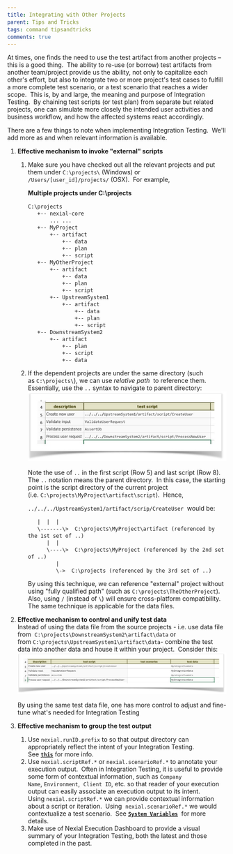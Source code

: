 ```yaml
---
title: Integrating with Other Projects
parent: Tips and Tricks
tags: command tipsandtricks
comments: true
---
```


At times, one finds the need to use the test artifact from another projects – this is a good thing.  The ability to 
re-use (or borrow) test artifacts from another team/project provide us the ability, not only to capitalize each other's 
effort, but also to integrate two or more project's test cases to fulfill a more complete test scenario, or a test 
scenario that reaches a wider scope.  This is, by and large, the meaning and purpose of Integration Testing.  By 
chaining test scripts (or test plan) from separate but related projects, one can simulate more closely the intended 
user activities and business workflow, and how the affected systems react accordingly.

There are a few things to note when implementing Integration Testing.  We'll add more as and when relevant information 
is available.

1.  **Effective mechanism to invoke "external" scripts**
    1.  Make sure you have checked out all the relevant projects and put them under `C:\projects\` (Windows) or 
        `/Users/[user_id]/projects/` (OSX).  For example,<br/>
         
         **Multiple projects under C:\projects**
        
            C:\projects  
               +-- nexial-core  
                   ... ...  
               +-- MyProject  
                   +-- artifact  
                       +-- data  
                       +-- plan  
                       +-- script  
               +-- MyOtherProject  
                   +-- artifact  
                       +-- data  
                       +-- plan  
                       +-- script  
                   +-- UpstreamSystem1  
                       +-- artifact  
                           +-- data  
                           +-- plan  
                           +-- script  
               +-- DownstreamSystem2  
                   +-- artifact  
                       +-- plan  
                       +-- script  
                       +-- data
        
    2.  If the dependent projects are under the same directory (such as `C:\projects\`), we can use _relative path_ 
        to reference them.  Essentially, use the `..` syntax to navigate to parent directory:  
        ![](image/IntegratingWithOtherProjects_01.png)
        
        Note the use of `..` in the first script (Row 5) and last script (Row 8).  The `..` notation means the 
        parent directory.  In this case, the starting point is the script directory of the current project 
        (i.e. `C:\projects\MyProject\artifact\script`).  Hence,
        
        `../../../UpstreamSystem1/artifact/scrip/CreateUser`  would be:
                
	           |  |  |  
	           \-------\>  C:\projects\MyProject\artifact (referenced by the 1st set of ..)  
	              |  |  
	              \----\>  C:\projects\MyProject (referenced by the 2nd set of ..)  
	                 |  
	                 \->  C:\projects (referenced by the 3rd set of ..)
        
        By using this technique, we can reference "external" project without using "fully qualified path" 
        (such as `C:\projects\TheOtherProject`).  Also, using `/` (instead of `\`) will ensure cross-platform 
        compatibility.  The same technique is applicable for the data files.  

2.  **Effective mechanism to control and unify test data**  
    Instead of using the data file from the source projects - i.e. use data file from 
    `C:\projects\DownstreamSystem2\artifact\data` or from `C:\projects\UpstreamSystem1\artifact\data`- combine the 
    test data into another data and house it within your project.  Consider this:  
    ![](image/IntegratingWithOtherProjects_02.png)  
    
    By using the same test data file, one has more control to adjust and fine-tune what's needed for Integration Testing  
      
3.  **Effective mechanism to group the test output**  
    1. Use `nexial.runID.prefix` to so that output directory can appropriately reflect the intent of your 
       Integration Testing.  See **[`this`](../systemvars/index.html)** for more info.
    2. Use `nexial.scriptRef.*` or `nexial.scenarioRef.*` to annotate your execution output.  Often in Integration 
       Testing, it is useful to provide some form of contextual information, such as `Company Name`, `Environment`, 
       `Client ID`, etc. so that reader of your execution output can easily associate an execution output to its 
       intent.  Using `nexial.scriptRef.*` we can provide contextual information about a script or iteration.  Using 
       `nexial.scenarioRef.*` we would contextualize a test scenario.  See **[`System Variables`](../systemvars/index.html)** 
       for more details.
    3. Make use of Nexial Execution Dashboard to provide a visual summary of your Integration Testing, both the 
       latest and those completed in the past.

